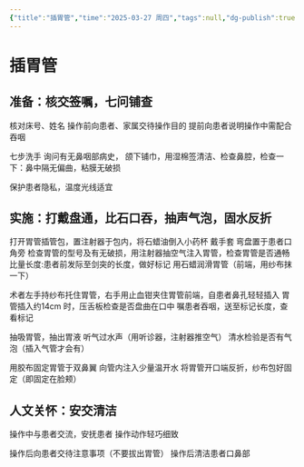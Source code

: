 ```yaml
---
{"title":"插胃管","time":"2025-03-27 周四","tags":null,"dg-publish":true,"permalink":"/200 学习/208 内科学/第04篇 消化系统/第00章 操作实践/插胃管/","dgPassFrontmatter":true,"created":"2025-03-27T11:46:43.716+08:00","updated":"2025-03-27T13:54:00.750+08:00"}
---
```


# 插胃管
## 准备：核交~~签~~嘱，七问铺查

核对床号、姓名
操作前向患者、家属交待操作目的
提前向患者说明操作中需配合吞咽

七步洗手
询问有无鼻咽部病史，
颌下铺巾，用湿棉签清洁、检查鼻腔，检查一下：鼻中隔无偏曲，粘膜无破损

保护患者隐私，温度光线适宜
## 实施：打戴盘通，比石口吞，抽声气泡，固水反折
打开胃管插管包，置注射器于包内，将石蜡油倒入小药杯
戴手套
弯盘置于患者口角旁
检查胃管的型号及有无破损，用注射器抽空气注入胃管，检查胃管是否通畅
比量长度:患者前发际至剑突的长度，做好标记
用石蜡润滑胃管（前端，用纱布抹一下）

术者左手持纱布托住胃管，右手用止血钳夹住胃管前端，自患者鼻孔轻轻插入
胃管插入约14cm 时，压舌板检查是否盘曲在口中
嘱患者吞咽，送至标记长度，查看标记

抽吸胃管，抽出胃液
听气过水声（用听诊器，注射器推空气）
清水检验是否有气泡（插入气管才会有）

用胶布固定胃管于双鼻翼
向管内注入少量温开水
将胃管开口端反折，纱布包好固定（即固定在脸颊）
## 人文关怀：安交清洁
操作中与患者交流，安抚患者
操作动作轻巧细致

操作后向患者交待注意事项（不要拔出胃管）
操作后清洁患者口鼻部



















































































































































































































































































































































































































































